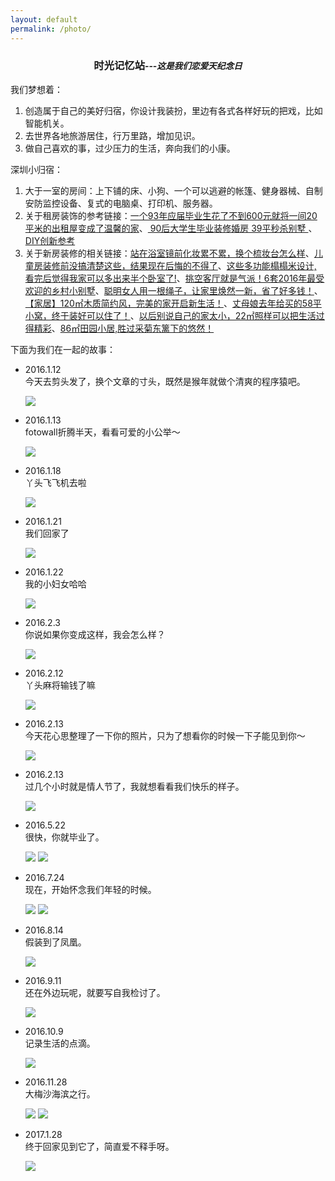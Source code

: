 ```yaml
---
layout: default
permalink: /photo/
---
```


<center><h3>时光记忆站<i><small>---这是我们恋爱<span id=result2></span>天纪念日</small></i></h3></center>

我们梦想着：   

1. 创造属于自己的美好归宿，你设计我装扮，里边有各式各样好玩的把戏，比如智能机关。
2. 去世界各地旅游居住，行万里路，增加见识。
3. 做自己喜欢的事，过少压力的生活，奔向我们的小康。

深圳小归宿：    

1. 大于一室的房间：上下铺的床、小狗、一个可以逃避的帐篷、健身器械、自制安防监控设备、复式的电脑桌、打印机、服务器。
2. 关于租房装饰的参考链接：[一个93年应届毕业生花了不到600元就将一间20平米的出租屋变成了温馨的家](http://mp.weixin.qq.com/s?__biz=MzA5NTAyNzQyNQ==&mid=404668268&idx=1&sn=3b08554a2295e5d5fd8e96c5bdebcf4d&mpshare=1&scene=1&srcid=1009DVrBduaU68diSdE2UDqJ#rd)、[ 90后大学生毕业装修婚房 39平秒杀别墅 ](http://mp.weixin.qq.com/s?__biz=MzA4MzQ2NjYzOQ==&mid=2650693951&idx=2&sn=9aa2a3668a9e7f2798b53f602ccd76ed&mpshare=1&scene=1&srcid=1009YSekz6NOj8zQUpazOZy3#rd)、[DIY创新参考](http://home.163.com/special/zfdiy/)   
3. 关于新房装修的相关链接：[站在浴室镜前化妆累不累，换个梳妆台怎么样](https://view.inews.qq.com/a/20170128A03TNC00)、[儿童房装修前没搞清楚这些，结果现在后悔的不得了](https://view.inews.qq.com/a/20170130B03CH400)、[这些多功能榻榻米设计, 看完后觉得我家可以多出来半个卧室了!](http://view.inews.qq.com/a/20170128A018XH00?refer=share_recomnews)、[挑空客厅就是气派！6套2016年最受欢迎的乡村小别墅](https://view.inews.qq.com/a/20170129A01EDH00)、[聪明女人用一根绳子，让家里焕然一新，省了好多钱！](https://view.inews.qq.com/a/20170130B056VG00)、[【家居】120㎡木质简约风，完美的家开启新生活！](https://view.inews.qq.com/a/20170202A03PQ200)、[丈母娘去年给买的58平小窝，终于装好可以住了！](https://view.inews.qq.com/a/20170203A01FRW00)、[以后别说自己的家太小，22㎡照样可以把生活过得精彩](https://view.inews.qq.com/a/20170202A047N600)、[86㎡田园小居,胜过采菊东篱下的悠然！](https://view.inews.qq.com/a/20170202A01RH300)

下面为我们在一起的故事：

- 2016.1.12   
今天去剪头发了，换个文章的寸头，既然是猴年就做个清爽的程序猿吧。

	<img src="/images/faxing.png">

- 2016.1.13   
fotowall折腾半天，看看可爱的小公举～

	<img src="/images/jing.png">

- 2016.1.18   
丫头飞飞机去啦

	<img src="/images/yaf.png">

- 2016.1.21   
我们回家了

	<img src="/images/home.jpg">

- 2016.1.22   
我的小妇女哈哈

	<img src="/images/funv.jpg">

- 2016.2.3   
你说如果你变成这样，我会怎么样？

	<img src="/images/eye.jpg">

- 2016.2.12   
丫头麻将输钱了嘛

	<img src="/images/maj.jpg">

- 2016.2.13   
今天花心思整理了一下你的照片，只为了想看你的时候一下子能见到你～

	<img src="/images/jingj.png">

- 2016.2.13   
过几个小时就是情人节了，我就想看看我们快乐的样子。

	<img src="/images/love.png">

- 2016.5.22   
很快，你就毕业了。

	<img src="/images/biye.jpg">

	<img src="/images/biye2.jpg">

- 2016.7.24   
现在，开始怀念我们年轻的时候。

	<img src="/images/young1.jpg">

	<img src="/images/young2.jpg">

- 2016.8.14   
假装到了凤凰。

	<img src="/images/huahui.jpg">

- 2016.9.11   
还在外边玩呢，就要写自我检讨了。

	<img src="/images/tojing.jpg">

- 2016.10.9   
记录生活的点滴。

	<img src="/images/tome.jpg">

- 2016.11.28   
大梅沙海滨之行。

	<img src="/images/haibing.jpg">

	<img src="/images/haibing2.jpg">

- 2017.1.28   
终于回家见到它了，简直爱不释手呀。

	<img src="/images/udog.jpg">